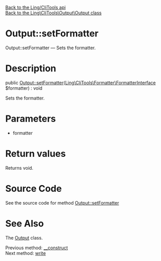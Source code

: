 [Back to the Ling/CliTools api](https://github.com/lingtalfi/CliTools/blob/master/doc/api/Ling/CliTools.md)<br>
[Back to the Ling\CliTools\Output\Output class](https://github.com/lingtalfi/CliTools/blob/master/doc/api/Ling/CliTools/Output/Output.md)


Output::setFormatter
================



Output::setFormatter — Sets the formatter.




Description
================


public [Output::setFormatter](https://github.com/lingtalfi/CliTools/blob/master/doc/api/Ling/CliTools/Output/Output/setFormatter.md)([Ling\CliTools\Formatter\FormatterInterface](https://github.com/lingtalfi/CliTools/blob/master/doc/api/Ling/CliTools/Formatter/FormatterInterface.md) $formatter) : void




Sets the formatter.




Parameters
================


- formatter

    


Return values
================

Returns void.








Source Code
===========
See the source code for method [Output::setFormatter](https://github.com/lingtalfi/CliTools/blob/master/Output/Output.php#L49-L52)


See Also
================

The [Output](https://github.com/lingtalfi/CliTools/blob/master/doc/api/Ling/CliTools/Output/Output.md) class.

Previous method: [__construct](https://github.com/lingtalfi/CliTools/blob/master/doc/api/Ling/CliTools/Output/Output/__construct.md)<br>Next method: [write](https://github.com/lingtalfi/CliTools/blob/master/doc/api/Ling/CliTools/Output/Output/write.md)<br>

